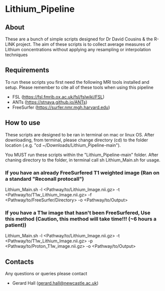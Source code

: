# Lithium_Pipeline

## About
These are a bunch of simple scripts designed for Dr David Cousins & the R-LINK project.
The aim of these scripts is to collect average measures of Lithium concentrations without applying any resampling or interpolation techniques

## Requirements
To run these scripts you first need the following MRI tools installed and setup. Please remember to cite all of these tools when using this pipeline
 - FSL (https://fsl.fmrib.ox.ac.uk/fsl/fslwiki/FSL)
 - ANTs (https://stnava.github.io/ANTs)
 - FreeSurfer (https://surfer.nmr.mgh.harvard.edu)

## How to use

These scripts are designed to be ran in terminal on mac or linux OS. After downloading, from terminal, please change directory (cd) to the folder location (.e.g. "cd ~/Downloads/Lithium_Pipeline-main"). 

You MUST run these scripts within the "Lithium_Pipeline-main" folder. 
After chaning directory to the folder, in terminal call sh Lithium_Main.sh for usage. 

### If you have an already FreeSurfered T1 weighted image (Ran on a standard "Reconall protocall")
  Lithium_Main.sh -l <Pathway/to/Lithium_Image.nii.gz> -t <Pathway/to/T1w_Lithium_Image.nii.gz> -f <Pathway/to/FreeSurfer/Directory> -o <Pathway/to/Output>

### If you have a T1w image that hasn't been FreeSurfered, Use this method (Caution, this method will take time!!! (~6 hours a patient))
  Lithium_Main.sh -l <Pathway/to/Lithium_Image.nii.gz> -t <Pathway/to/T1w_Lithium_Image.nii.gz> -p <Pathway/to/Proton_T1w_image.nii.gz> -o <Pathway/to/Output>

## Contacts
Any questions or queries please contact
 - Gerard Hall (gerard.hall@newcastle.ac.uk)
